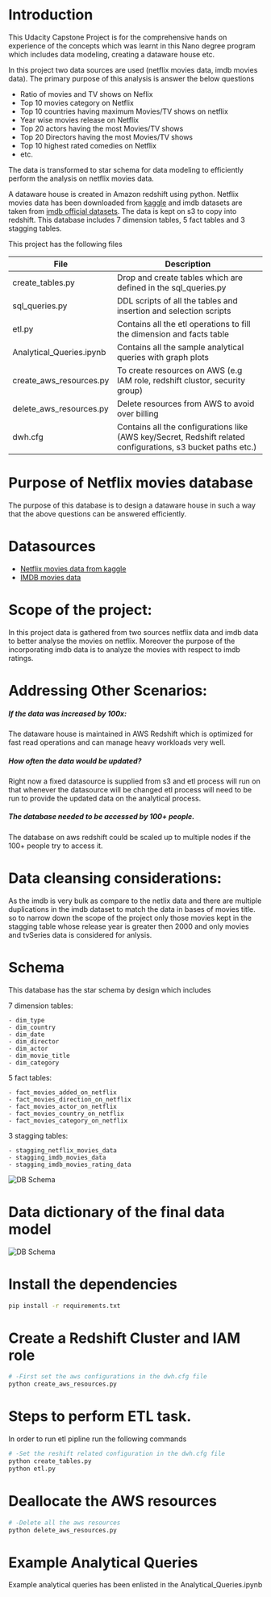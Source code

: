 
# Introduction 
This Udacity Capstone Project is for the comprehensive hands on experience of the concepts which was learnt in this Nano degree program which includes data modeling, creating a dataware house etc. 

In this project two data sources are used (netflix movies data, imdb movies data). The primary purpose of this analysis is answer the below questions

- Ratio of movies and TV shows on Neflix
- Top 10 movies category on Netflix
- Top 10 countries having maximum Movies/TV shows on netflix
- Year wise movies release on Netflix
- Top 20 actors having the most Movies/TV shows
- Top 20 Directors having the most Movies/TV shows
- Top 10 highest rated comedies on Netflix
- etc.

The data is transformed to star schema for data modeling to efficiently perform the analysis on netflix movies data.

 A dataware house is created in Amazon redshift using python. Netflix movies data has been downloaded from [kaggle](https://www.kaggle.com/shivamb/netflix-shows) and imdb datasets are taken from [imdb official datasets](https://datasets.imdbws.com/). The data is kept on s3 to copy into redshift. This database includes 7 dimension tables, 5 fact tables and 3 stagging tables.
 
This project has the following files 


| File	           |  Description  |  
|------------------|---------------|
| create_tables.py |  Drop and create tables which are defined in the sql_queries.py | 
| sql_queries.py         |DDL scripts of all the tables and insertion and selection scripts   | 
| etl.py |  Contains all the etl operations to fill the dimension and facts table |
| Analytical_Queries.ipynb |  Contains all the sample analytical queries with graph plots |
| create_aws_resources.py |  To create resources on AWS (e.g IAM role, redshift clustor, security group) |
| delete_aws_resources.py |  Delete resources from AWS to avoid over billing |
| dwh.cfg |  Contains all the configurations like (AWS key/Secret, Redshift related configurations, s3 bucket paths etc.)  |

# Purpose of Netflix movies database
The purpose of this database is to design a dataware house in such a way that the above questions can be answered efficiently. 

# Datasources

- [Netflix movies data from kaggle](https://www.kaggle.com/shivamb/netflix-shows)
- [IMDB movies data](https://datasets.imdbws.com/)

# Scope of the project:

In this project data is gathered from two sources netflix data and imdb data to better analyse the movies on netflix. Moreover the purpose of the incorporating imdb data is to analyze the movies with respect to imdb ratings. 

# Addressing Other Scenarios:

##### If the data was increased by 100x:
The dataware house is maintained in AWS Redshift which is optimized for fast read operations and can manage heavy workloads very well.

##### How often the data would be updated?
Right now a fixed datasource is supplied from s3 and etl process will run on that whenever the datasource will be changed etl process will need to be run to provide the updated data on the analytical process.

##### The database needed to be accessed by 100+ people.

The database on aws redshift could be scaled up to multiple nodes if the 100+ people try to access it.

# Data cleansing considerations:

As the imdb is very bulk as compare to the netlix data and there are multiple duplications in the imdb dataset to match the data in bases of movies title. so to narrow down the scope of the project only those movies kept in the stagging table whose release year is greater then 2000 and only movies and tvSeries data is considered for anlysis.

# Schema
This database has the star schema by design which includes

7 dimension tables: 
    
    - dim_type
    - dim_country 
    - dim_date
    - dim_director
    - dim_actor 
    - dim_movie_title
    - dim_category

5 fact tables: 

    - fact_movies_added_on_netflix
    - fact_movies_direction_on_netflix
    - fact_movies_actor_on_netflix
    - fact_movies_country_on_netflix
    - fact_movies_category_on_netflix

3 stagging tables:

    - stagging_netflix_movies_data
    - stagging_imdb_movies_data
    - stagging_imdb_movies_rating_data
    

![DB Schema](https://github.com/haseebahmad95/Capston-Project/blob/master/Capston_Project.jpg)


# Data dictionary of the final data model

![DB Schema](https://github.com/haseebahmad95/Capston-Project/blob/master/data_dicionary.jpg)

    
    

# Install the dependencies
``` bash
pip install -r requirements.txt
```

# Create a Redshift Cluster and IAM role
``` bash
# -First set the aws configurations in the dwh.cfg file
python create_aws_resources.py
```
# Steps to perform ETL task.
In order to run etl pipline run the following commands
```bash
# -Set the reshift related configuration in the dwh.cfg file
python create_tables.py 
python etl.py 
```
# Deallocate the AWS resources
``` bash
# -Delete all the aws resources
python delete_aws_resources.py
```

# Example Analytical Queries

Example analytical queries has been enlisted in the Analytical_Queries.ipynb


